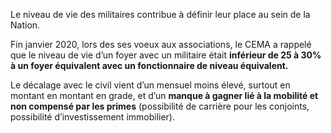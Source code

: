 Le niveau de vie des militaires contribue à définir leur place au sein de la Nation. 

Fin janvier 2020, lors des ses voeux aux associations, le CEMA a rappelé que le niveau de vie d’un foyer avec un militaire était **inférieur de 25 à 30% à un foyer équivalent avec un fonctionnaire de niveau équivalent.**

Le décalage avec le civil vient d’un mensuel moins élevé, surtout en montant en montant en grade, et d’un **manque à gagner lié à la mobilité et non compensé par les primes** (possibilité de carrière pour les conjoints, possibilité d’investissement immobilier).